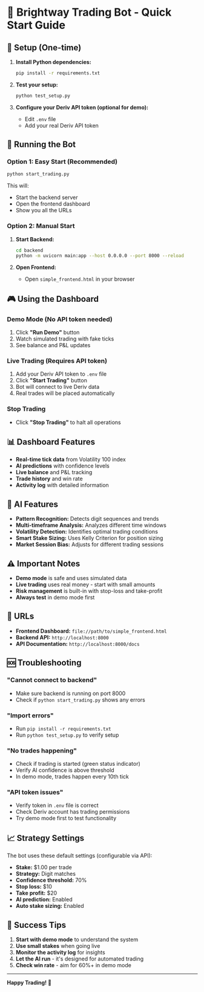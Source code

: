 # 🚀 Brightway Trading Bot - Quick Start Guide

## 🔧 Setup (One-time)

1. **Install Python dependencies:**
   ```bash
   pip install -r requirements.txt
   ```

2. **Test your setup:**
   ```bash
   python test_setup.py
   ```

3. **Configure your Deriv API token (optional for demo):**
   - Edit `.env` file
   - Add your real Deriv API token

## 🎯 Running the Bot

### Option 1: Easy Start (Recommended)
```bash
python start_trading.py
```
This will:
- Start the backend server
- Open the frontend dashboard
- Show you all the URLs

### Option 2: Manual Start
1. **Start Backend:**
   ```bash
   cd backend
   python -m uvicorn main:app --host 0.0.0.0 --port 8000 --reload
   ```

2. **Open Frontend:**
   - Open `simple_frontend.html` in your browser

## 🎮 Using the Dashboard

### Demo Mode (No API token needed)
1. Click **"Run Demo"** button
2. Watch simulated trading with fake ticks
3. See balance and P&L updates

### Live Trading (Requires API token)
1. Add your Deriv API token to `.env` file
2. Click **"Start Trading"** button
3. Bot will connect to live Deriv data
4. Real trades will be placed automatically

### Stop Trading
- Click **"Stop Trading"** to halt all operations

## 📊 Dashboard Features

- **Real-time tick data** from Volatility 100 index
- **AI predictions** with confidence levels
- **Live balance** and P&L tracking
- **Trade history** and win rate
- **Activity log** with detailed information

## 🤖 AI Features

- **Pattern Recognition:** Detects digit sequences and trends
- **Multi-timeframe Analysis:** Analyzes different time windows
- **Volatility Detection:** Identifies optimal trading conditions
- **Smart Stake Sizing:** Uses Kelly Criterion for position sizing
- **Market Session Bias:** Adjusts for different trading sessions

## ⚠️ Important Notes

- **Demo mode** is safe and uses simulated data
- **Live trading** uses real money - start with small amounts
- **Risk management** is built-in with stop-loss and take-profit
- **Always test** in demo mode first

## 🔗 URLs

- **Frontend Dashboard:** `file://path/to/simple_frontend.html`
- **Backend API:** `http://localhost:8000`
- **API Documentation:** `http://localhost:8000/docs`

## 🆘 Troubleshooting

### "Cannot connect to backend"
- Make sure backend is running on port 8000
- Check if `python start_trading.py` shows any errors

### "Import errors"
- Run `pip install -r requirements.txt`
- Run `python test_setup.py` to verify setup

### "No trades happening"
- Check if trading is started (green status indicator)
- Verify AI confidence is above threshold
- In demo mode, trades happen every 10th tick

### "API token issues"
- Verify token in `.env` file is correct
- Check Deriv account has trading permissions
- Try demo mode first to test functionality

## 📈 Strategy Settings

The bot uses these default settings (configurable via API):
- **Stake:** $1.00 per trade
- **Strategy:** Digit matches
- **Confidence threshold:** 70%
- **Stop loss:** $10
- **Take profit:** $20
- **AI prediction:** Enabled
- **Auto stake sizing:** Enabled

## 🎯 Success Tips

1. **Start with demo mode** to understand the system
2. **Use small stakes** when going live
3. **Monitor the activity log** for insights
4. **Let the AI run** - it's designed for automated trading
5. **Check win rate** - aim for 60%+ in demo mode

---

**Happy Trading! 🎉**